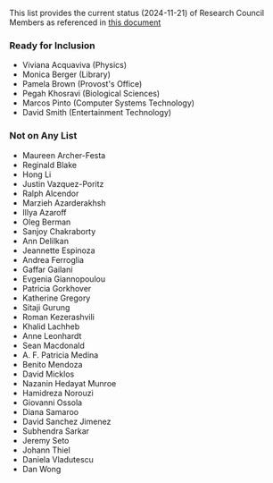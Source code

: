 This list provides the current status (2024-11-21) of Research Council Members as referenced in [this document](https://www.dropbox.com/scl/fi/ait1l7k56e37ig8733hyg/City-Tech-Experts-DRAFT-Copy-2024-11-21-David-minor-edits.xlsx?rlkey=633ml34ml7asy29az6b6gd9av&dl=0)

### **Ready for Inclusion**
- Viviana Acquaviva (Physics)
- Monica Berger (Library)
- Pamela Brown (Provost's Office)
- Pegah Khosravi (Biological Sciences)
- Marcos Pinto (Computer Systems Technology)
- David Smith (Entertainment Technology)

### **Not on Any List**
- Maureen Archer-Festa
- Reginald Blake
- Hong Li
- Justin Vazquez-Poritz
- Ralph Alcendor
- Marzieh Azarderakhsh
- Illya Azaroff
- Oleg Berman
- Sanjoy Chakraborty
- Ann Delilkan
- Jeannette Espinoza
- Andrea Ferroglia
- Gaffar Gailani
- Evgenia Giannopoulou
- Patricia Gorkhover
- Katherine Gregory
- Sitaji Gurung
- Roman Kezerashvili
- Khalid Lachheb
- Anne Leonhardt
- Sean Macdonald
- A. F. Patricia Medina
- Benito Mendoza
- David Micklos
- Nazanin Hedayat Munroe
- Hamidreza Norouzi
- Giovanni Ossola
- Diana Samaroo
- David Sanchez Jimenez
- Subhendra Sarkar
- Jeremy Seto
- Johann Thiel
- Daniela Vladutescu
- Dan Wong
